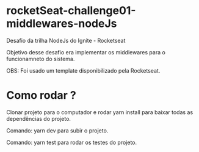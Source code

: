 # rocketSeat-challenge01-middlewares-nodeJs
Desafio da trilha NodeJs do Ignite - Rocketseat

Objetivo desse desafio era implementar os middlewares para o funcionamneto do sistema.

OBS: Foi usado um template disponibilizado pela Rocketseat.

# Como rodar ?

Clonar projeto para o computador e rodar yarn install para baixar todas as dependências do projeto.

Comando: yarn dev para subir o projeto.

Comando: yarn test para rodar os testes do projeto.


